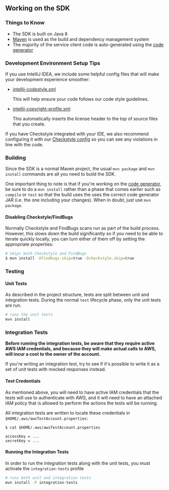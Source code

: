 ## Working on the SDK

### Things to Know
* The SDK is built on Java 8
* [Maven][maven] is used as the build and dependency management system
* The majority of the service client code is auto-generated using the [code
  generator][codegen]

### Development Environment Setup Tips
If you use IntelliJ IDEA, we include some helpful config files that will make your development experience smoother:
- [intellij-codestyle.xml](https://github.com/aws/aws-sdk-java-v2/blob/master/build-tools/src/main/resources/software/amazon/awssdk/intellij-codestyle.xml)

  This will help ensure your code follows our code style guidelines.

- [intellij-copyright-profile.xml](https://github.com/aws/aws-sdk-java-v2/blob/master/build-tools/src/main/resources/software/amazon/awssdk/intellij-copyright-profile.xml)

  This automatically inserts the license header to the top of source files that you create.

If you have Checkstyle integrated with your IDE, we also recommend
configuring it with our
[Checkstyle config](https://github.com/aws/aws-sdk-java-v2/blob/master/build-tools/src/main/resources/software/amazon/awssdk/checkstyle.xml)
so you can see any violations in line with the code.

### Building
Since the SDK is a normal Maven project, the usual `mvn package` and `mvn
install` commands are all you need to build the SDK.

One important thing to note is that if you're working on the [code
generator][codegen], be sure to do a `mvn install` rather than a phase that
comes earlier such as `compile` or `test` so that the build uses the uses the
correct code generator JAR (i.e. the one including your changes). When in
doubt, just use `mvn package`.

#### Disabling Checkstyle/FindBugs
Normally Checkstyle and FindBugs scans run as part of the build process.
However, this slows down the build significantly so if you need to be able to
iterate quickly locally, you can turn either of them off by setting the
appropriate properties:

```sh
# skips both Checkstyle and FindBugs
$ mvn install -Dfindbugs.skip=true -Dcheckstyle.skip=true
```

### Testing
#### Unit Tests
As described in the project structure, tests are split between unit and
integration tests. During the normal `test` lifecycle phase, only the unit
tests are run.

```sh
# runs the unit tests
mvn install
```

### Integration Tests
__Before running the integration tests, be aware that they require active AWS
IAM credentials, and because they will make actual calls to AWS, will incur a
cost to the owner of the account.__

If you're writing an integration test, try to see if it's possible to write it
as a set of unit tests with mocked responses instead.

#### Test Credentials

As mentioned above, you will need to have active IAM credentials that the tests
will use to authenticate with AWS, and it will need to have an attached IAM
policy that is allowed to perform the actions the tests will be running.

All integration tests are written to locate these credentials in
`$HOME/.aws/awsTestAccount.properties`:

```
$ cat $HOME/.aws/awsTestAccount.properties

accessKey = ...
secretKey = ...
```

#### Running the Integration Tests

In order to run the integration tests along with the unit tests, you must
activate the `integration-tests` profile

```sh
# runs both unit and integration tests
mvn install -P integration-tests
```

[maven]: https://maven.apache.org/
[codegen]: https://github.com/aws/aws-sdk-java-v2/blob/master/codegen
